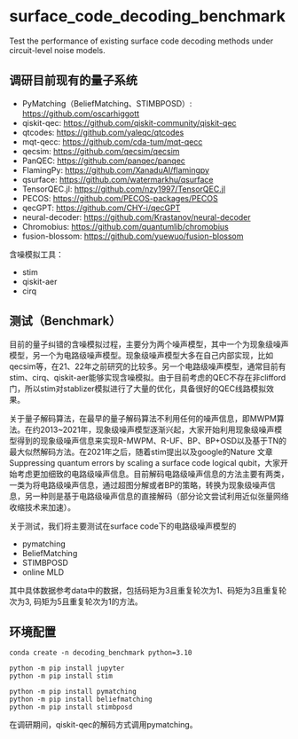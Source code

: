 # surface_code_decoding_benchmark
Test the performance of existing surface code decoding methods under circuit-level noise models.

## 调研目前现有的量子系统

* PyMatching（BeliefMatching、STIMBPOSD）: https://github.com/oscarhiggott
* qiskit-qec: https://github.com/qiskit-community/qiskit-qec
* qtcodes: https://github.com/yaleqc/qtcodes
* mqt-qecc: https://github.com/cda-tum/mqt-qecc
* qecsim: https://github.com/qecsim/qecsim
* PanQEC: https://github.com/panqec/panqec
* FlamingPy: https://github.com/XanaduAI/flamingpy
* qsurface: https://github.com/watermarkhu/qsurface
* TensorQEC.jl: https://github.com/nzy1997/TensorQEC.jl
* PECOS: https://github.com/PECOS-packages/PECOS
* qecGPT: https://github.com/CHY-i/qecGPT
* neural-decoder: https://github.com/Krastanov/neural-decoder
* Chromobius: https://github.com/quantumlib/chromobius
* fusion-blossom: https://github.com/yuewuo/fusion-blossom

含噪模拟工具：
* stim
* qiskit-aer
* cirq

## 测试（Benchmark）

目前的量子纠错的含噪模拟过程，主要分为两个噪声模型，其中一个为现象级噪声模型，另一个为电路级噪声模型。现象级噪声模型大多在自己内部实现，比如qecsim等，在21、22年之前研究的比较多。另一个电路级噪声模型，通常目前有stim、cirq、qiskit-aer能够实现含噪模拟。由于目前考虑的QEC不存在非clifford门，所以stim对stablizer模拟进行了大量的优化，具备很好的QEC线路模拟效果。

关于量子解码算法，在最早的量子解码算法不利用任何的噪声信息，即MWPM算法。在约2013~2021年，现象级噪声模型逐渐兴起，大家开始利用现象级噪声模型得到的现象级噪声信息来实现R-MWPM、R-UF、BP、BP+OSD以及基于TN的最大似然解码方法。在2021年之后，随着stim提出以及google的Nature 文章Suppressing quantum errors by scaling a surface code logical qubit，大家开始考虑更加细致的电路级噪声信息。目前解码电路级噪声信息的方法主要有两类，一类为将电路级噪声信息，通过超图分解或者BP的策略，转换为现象级噪声信息，另一种则是基于电路级噪声信息的直接解码（部分论文尝试利用近似张量网络收缩技术来加速）。

关于测试，我们将主要测试在surface code下的电路级噪声模型的
* pymatching
* BeliefMatching
* STIMBPOSD
* online MLD

其中具体数据参考data中的数据，包括码矩为3且重复轮次为1、码矩为3且重复轮次为3, 码矩为5且重复轮次为1的方法。

## 环境配置
```
conda create -n decoding_benchmark python=3.10

python -m pip install jupyter
python -m pip install stim

python -m pip install pymatching
python -m pip install beliefmatching
python -m pip install stimbposd
```

在调研期间，qiskit-qec的解码方式调用pymatching。